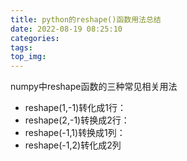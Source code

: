```yaml
---
title: python的reshape()函数用法总结
date: 2022-08-19 08:25:10
categories:
tags:
top_img:
---
```


numpy中reshape函数的三种常见相关用法

- reshape(1,-1)转化成1行：
- reshape(2,-1)转换成2行：
- reshape(-1,1)转换成1列：
- reshape(-1,2)转化成2列